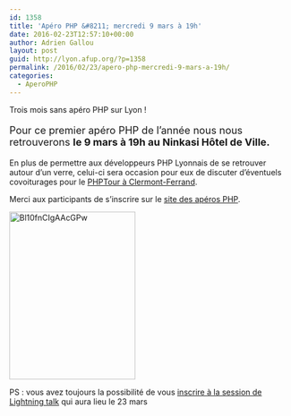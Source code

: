 ```yaml
---
id: 1358
title: 'Apéro PHP &#8211; mercredi 9 mars à 19h'
date: 2016-02-23T12:57:10+00:00
author: Adrien Gallou
layout: post
guid: http://lyon.afup.org/?p=1358
permalink: /2016/02/23/apero-php-mercredi-9-mars-a-19h/
categories:
  - AperoPHP
---
```

Trois mois sans apéro PHP sur Lyon !

<p style="font-size: 18px">
  Pour ce premier apéro PHP de l&rsquo;année nous nous retrouverons <strong>le 9 mars à 19h au Ninkasi Hôtel de Ville.</strong>
</p>

En plus de permettre aux développeurs PHP Lyonnais de se retrouver autour d&rsquo;un verre, celui-ci sera occasion pour eux de discuter d&rsquo;éventuels covoiturages pour le [PHPTour à Clermont-Ferrand](http://event.afup.org/).

Merci aux participants de s&rsquo;inscrire sur le [site des apéros PHP](http://aperophp.net/385/view.html).

<img class="aligncenter size-medium wp-image-845" src="http://lyon.afup.org/files/2014/10/Bl10fnCIgAAcGPw-225x300.jpg" alt="Bl10fnCIgAAcGPw" width="225" height="300" srcset="https://lyon.afup.org/files/2014/10/Bl10fnCIgAAcGPw-225x300.jpg 225w, https://lyon.afup.org/files/2014/10/Bl10fnCIgAAcGPw.jpg 600w" sizes="(max-width: 225px) 100vw, 225px" /> 

PS : vous avez toujours la possibilité de vous [inscrire à la session de Lightning talk](http://lyon.afup.org/2016/03/08/session-de-lightning-talks-le-23-mars-a-19h/) qui aura lieu le 23 mars